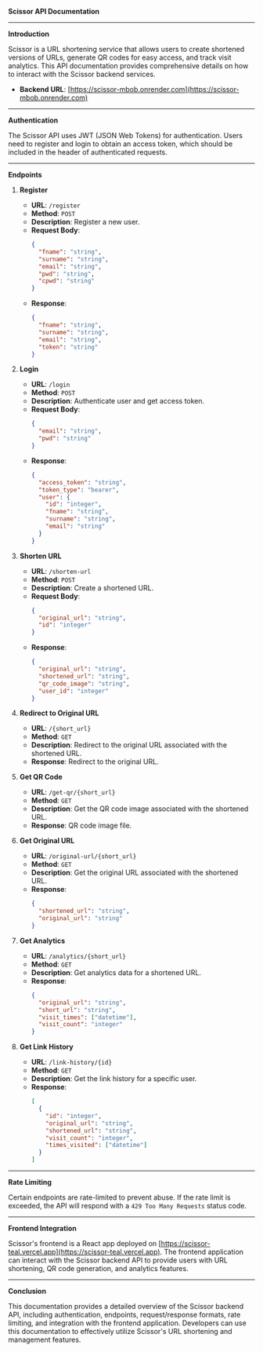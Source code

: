 **Scissor API Documentation**

---

**Introduction**

Scissor is a URL shortening service that allows users to create shortened versions of URLs, generate QR codes for easy access, and track visit analytics. This API documentation provides comprehensive details on how to interact with the Scissor backend services.

- **Backend URL**: [https://scissor-mbob.onrender.com](https://scissor-mbob.onrender.com)

---

**Authentication**

The Scissor API uses JWT (JSON Web Tokens) for authentication. Users need to register and login to obtain an access token, which should be included in the header of authenticated requests.

---

**Endpoints**

1. **Register**
   - **URL**: `/register`
   - **Method**: `POST`
   - **Description**: Register a new user.
   - **Request Body**:
     ```json
     {
       "fname": "string",
       "surname": "string",
       "email": "string",
       "pwd": "string",
       "cpwd": "string"
     }
     ```
   - **Response**:
     ```json
     {
       "fname": "string",
       "surname": "string",
       "email": "string",
       "token": "string"
     }
     ```

2. **Login**
   - **URL**: `/login`
   - **Method**: `POST`
   - **Description**: Authenticate user and get access token.
   - **Request Body**:
     ```json
     {
       "email": "string",
       "pwd": "string"
     }
     ```
   - **Response**:
     ```json
     {
       "access_token": "string",
       "token_type": "bearer",
       "user": {
         "id": "integer",
         "fname": "string",
         "surname": "string",
         "email": "string"
       }
     }
     ```

3. **Shorten URL**
   - **URL**: `/shorten-url`
   - **Method**: `POST`
   - **Description**: Create a shortened URL.
   - **Request Body**:
     ```json
     {
       "original_url": "string",
       "id": "integer"
     }
     ```
   - **Response**:
     ```json
     {
       "original_url": "string",
       "shortened_url": "string",
       "qr_code_image": "string",
       "user_id": "integer"
     }
     ```

4. **Redirect to Original URL**
   - **URL**: `/{short_url}`
   - **Method**: `GET`
   - **Description**: Redirect to the original URL associated with the shortened URL.
   - **Response**: Redirect to the original URL.

5. **Get QR Code**
   - **URL**: `/get-qr/{short_url}`
   - **Method**: `GET`
   - **Description**: Get the QR code image associated with the shortened URL.
   - **Response**: QR code image file.

6. **Get Original URL**
   - **URL**: `/original-url/{short_url}`
   - **Method**: `GET`
   - **Description**: Get the original URL associated with the shortened URL.
   - **Response**:
     ```json
     {
       "shortened_url": "string",
       "original_url": "string"
     }
     ```

7. **Get Analytics**
   - **URL**: `/analytics/{short_url}`
   - **Method**: `GET`
   - **Description**: Get analytics data for a shortened URL.
   - **Response**:
     ```json
     {
       "original_url": "string",
       "short_url": "string",
       "visit_times": ["datetime"],
       "visit_count": "integer"
     }
     ```

8. **Get Link History**
   - **URL**: `/link-history/{id}`
   - **Method**: `GET`
   - **Description**: Get the link history for a specific user.
   - **Response**:
     ```json
     [
       {
         "id": "integer",
         "original_url": "string",
         "shortened_url": "string",
         "visit_count": "integer",
         "times_visited": ["datetime"]
       }
     ]
     ```

---

**Rate Limiting**

Certain endpoints are rate-limited to prevent abuse. If the rate limit is exceeded, the API will respond with a `429 Too Many Requests` status code.

---

**Frontend Integration**

Scissor's frontend is a React app deployed on [https://scissor-teal.vercel.app](https://scissor-teal.vercel.app). The frontend application can interact with the Scissor backend API to provide users with URL shortening, QR code generation, and analytics features.

---

**Conclusion**

This documentation provides a detailed overview of the Scissor backend API, including authentication, endpoints, request/response formats, rate limiting, and integration with the frontend application. Developers can use this documentation to effectively utilize Scissor's URL shortening and management features.
